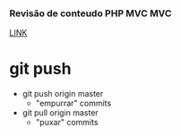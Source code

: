 ### Revisão de conteudo PHP MVC MVC
[LINK](https://www.youtube.com/watch?v=TmeyoTNu748&list=PL_zkXQGHYosGQwNkMMdhRZgm4GjspTnXs)


# git push
- git push origin master
  - "empurrar" commits
- git pull origin master
  - "puxar" commits